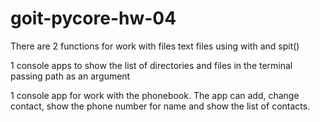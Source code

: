 # goit-pycore-hw-04

There are 2 functions for work with files text files using with and spit()

1 console apps to show the list of directories and files in the terminal passing path as an argument

1 console app for work with the phonebook. The app can add, change contact, show the phone number for name and show the list of contacts.